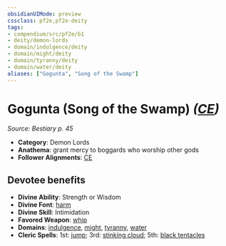 ```yaml
---
obsidianUIMode: preview
cssclass: pf2e,pf2e-deity
tags:
- compendium/src/pf2e/b1
- deity/demon-lords
- domain/indulgence/deity
- domain/might/deity
- domain/tyranny/deity
- domain/water/deity
aliases: ["Gogunta", "Song of the Swamp"]
---
```

# Gogunta (Song of the Swamp) *([CE](rules/traits/ce-b1.md "Chaotic Evil Alignment Trait"))*  
*Source: Bestiary p. 45*  

- **Category**: Demon Lords
- **Anathema**: grant mercy to boggards who worship other gods
- **Follower Alignments**: [CE](rules/traits/ce-b1.md "Chaotic Evil Alignment Trait")

## Devotee benefits

- **Divine Ability**: Strength or Wisdom
- **Divine Font**: [harm](compendium/spells/harm.md)
- **Divine Skill**: Intimidation
- **Favored Weapon**: [whip](compendium/equipment/items/whip.md)
- **Domains**: [indulgence](compendium/setting/domains.md#Indulgence), [might](compendium/setting/domains.md#Might), [tyranny](compendium/setting/domains.md#Tyranny), [water](compendium/setting/domains.md#Water)
- **Cleric Spells**: 1st: [jump](compendium/spells/jump.md); 3rd: [stinking cloud](compendium/spells/stinking-cloud.md); 5th: [black tentacles](compendium/spells/black-tentacles.md)